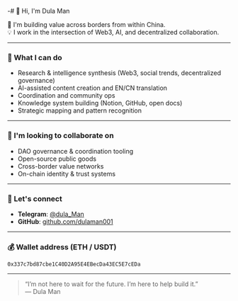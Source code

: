 -# 👋 Hi, I'm Dula Man

🚀 I'm building value across borders from within China.  
💡 I work in the intersection of Web3, AI, and decentralized collaboration.

---

### 🔧 What I can do
- Research & intelligence synthesis (Web3, social trends, decentralized governance)
- AI-assisted content creation and EN/CN translation
- Coordination and community ops
- Knowledge system building (Notion, GitHub, open docs)
- Strategic mapping and pattern recognition

---

### 🌱 I'm looking to collaborate on
- DAO governance & coordination tooling  
- Open-source public goods  
- Cross-border value networks  
- On-chain identity & trust systems

---

### 🤝 Let's connect
- **Telegram**: [@dula_Man](https://t.me/dula_Man)  
- **GitHub**: [github.com/dulaman001](https://github.com/dulaman001)

---

### 💰 Wallet address (ETH / USDT)
`0x337c7bd87cbe1C40D2A95E4EBecDa43EC5E7cEDa`

---

> “I’m not here to wait for the future. I’m here to help build it.”  
> — Dula Man
